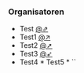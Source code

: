 ### Organisatoren
* Test <u><a rel="nofollow" class="external text" href="mailto:t.test@example.com">@&neArr;</a></u>
* Test1 <u><a rel="nofollow" class="external text" href="mailto:t1.test@example.com">@&nearr;</a></u>
* Test2 <u><a rel="nofollow" class="external text" href="mailto:t2.test@example.com">@&#10138;</a></u>
* Test3 <u><a rel="nofollow" class="external text" href="mailto:t3.test@example.com">@&#10166;</a></u>
* Test4 <SCRIPT>
  document.write('<u>\a rel="nofollow" href="mailto:' + 'firstname.name' + '@example.com">@</a></u>')
</SCRIPT>
* Test5 
<SCRIPT TYPE="text/javascript">
  tld     = ('org')
  domain  = ('@' + 'owasp' + '.' + tld)
  href    = ('mailto:')
  address = (href + 'firstname.name' + domain)
  document.write('<u><a rel="nofollow" href="' + address + '">@</a></u>')
</SCRIPT>
* `<Organisator 2>`
